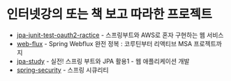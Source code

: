 # 인터넷강의 또는 책 보고 따라한 프로젝트
- [jpa-junit-test-oauth2-ractice](https://github.com/whitewise95/watching-internet-book-lectures/tree/main/./jpa-junit-test-oauth2-ractice) -  스프링부트와 AWS로 혼자 구현하는 웹 서비스   
- [web-flux](https://github.com/whitewise95/watching-internet-book-lectures/tree/main/./web-flux) -   Spring Webflux 완전 정복 : 코루틴부터 리액티브 MSA 프로젝트까지  
- [jpa-study](https://github.com/whitewise95/watching-internet-book-lectures/tree/main/./jpa-study) -  실전! 스프링 부트와 JPA 활용1 - 웹 애플리케이션 개발
- [spring-security](https://github.com/whitewise95/watching-internet-book-lectures/tree/main/./spring-security) -  스프링 시큐리티 
